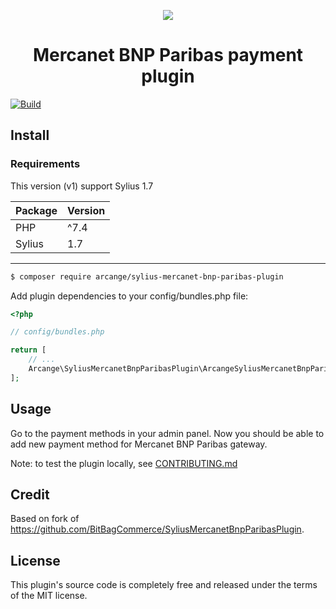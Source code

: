 <p align="center">
    <a href="https://agencearcange.fr" target="_blank">
        <img src="https://media.agencearcange.fr/sylius-arcange.gif" />
    </a>
</p>

<h1 align="center">Mercanet BNP Paribas payment plugin</h1>

[![Build](https://github.com/agencearcange/SyliusMercanetBnpParibasPlugin/actions/workflows/build.yaml/badge.svg?branch=v1)](https://github.com/agencearcange/SyliusMercanetBnpParibasPlugin/actions/workflows/build.yaml)

## Install

### Requirements

This version (v1) support Sylius 1.7

| Package | Version |
| --- |---------|
| PHP | ^7.4    |
| Sylius | 1.7     |

----
```bash
$ composer require arcange/sylius-mercanet-bnp-paribas-plugin
```

Add plugin dependencies to your config/bundles.php file:
```php
<?php

// config/bundles.php

return [
    // ...
    Arcange\SyliusMercanetBnpParibasPlugin\ArcangeSyliusMercanetBnpParibasPlugin::class => ['all' => true],
];
```

## Usage

Go to the payment methods in your admin panel. Now you should be able to add new payment method for Mercanet BNP Paribas gateway.

Note: to test the plugin locally, see [CONTRIBUTING.md](CONTRIBUTING.md)

## Credit

Based on fork of https://github.com/BitBagCommerce/SyliusMercanetBnpParibasPlugin.

## License

This plugin's source code is completely free and released under the terms of the MIT license.
